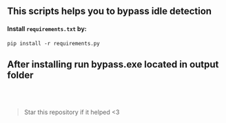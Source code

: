 ## This scripts helps you to bypass idle detection
#### Install ```requirements.txt``` by:
```
pip install -r requirements.py
```
## After installing run bypass.exe located in output folder
<br><br>
> Star this repository if it helped <3
